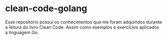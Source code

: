 # clean-code-golang
 Esse repositório possui os conhecimentos que me foram adquiridos durante a leitura
do livro Clean Code. Assim como exemplos e exercícios aplicados a linguagem Go. 
